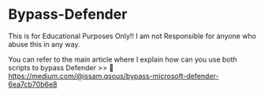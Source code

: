 # Bypass-Defender 

This is for Educational Purposes Only!! 
I am not Responsible for anyone who abuse this in any way. 

You can refer to the main article where I explain how can you use both scripts to bypass Defender >> 
🔗 https://medium.com/@issam.qsous/bypass-microsoft-defender-6ea7cb70b6e8
